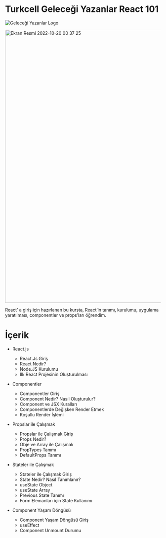 # Turkcell Geleceği Yazanlar React 101

![Geleceği Yazanlar Logo](https://gelecegiyazanlar.turkcell.com.tr/themes/custom/gyz/logo.svg)

<img width="880" alt="Ekran Resmi 2022-10-20 00 37 25" src="https://user-images.githubusercontent.com/88403704/196809531-9160a6f6-b1da-4bc7-96c4-4db5e9fd9b95.png">

React’ a giriş için hazırlanan bu kursta, React’in tanımı, kurulumu, uygulama yaratılması, componentler ve props’ları öğrendim.

# İçerik

 - React.js

	-   React.Js Giriş
	-   React Nedir?
	-   Node.JS Kurulumu
	-   İlk React Projesinin Oluşturulması
	
 - Componentler 
	- Componentler Giriş
	- Component Nedir? Nasıl Oluşturulur?
	- Component ve JSX Kuralları
	- Componentlerde Değişken Render Etmek
	- Koşullu Render İşlemi

 - Propslar ile Çalışmak 
	 - Propslar ile Çalışmak Giriş
	 - Props Nedir?
	 - Obje ve Array ile Çalışmak
	 - PropTypes Tanımı
	 - DefaultProps Tanımı

 - Stateler ile Çalışmak
	 - Stateler ile Çalışmak Giriş
	 - State Nedir? Nasıl Tanımlanır?
	 - useState Object
	 - useState Array
	 - Previous State Tanımı
	 - Form Elemanları için State Kullanımı

 - Component Yaşam Döngüsü
	 - Component Yaşam Döngüsü Giriş
	 - useEffect
	 - Component Unmount Durumu
